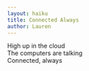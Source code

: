 ```yaml
---
layout: haiku
title: Connected Always
author: Lauren
---
```


High up in the cloud<br>
The computers are talking<br>
Connected, always<br>